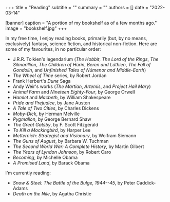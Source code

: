 +++
title = "Reading"
subtitle = ""
summary = ""
authors = []
date = "2022-03-14"

[banner]
  caption = "A portion of my bookshelf as of a few months ago."
  image = "bookshelf.jpg"
+++

In my free time, I enjoy reading books, primarily (but, by no means, exclusively) fantasy, science fiction, and historical non-fiction. Here are some of my favourites, in no particular order:

* J.R.R. Tolkien's legendarium (*The Hobbit*, *The Lord of the Rings*, *The Silmarillion*, *The Children of Húrin*, *Beren and Lúthien*, *The Fall of Gondolin*, and *Unfinished Tales of Númenor and Middle-Earth*)
* *The Wheel of Time* series, by Robert Jordan
* Frank Herbert's *Dune* Saga
* Andy Weir's works (*The Martian*, *Artemis*, and *Project Hail Mary*)
* *Animal Farm* and *Nineteen Eighty-Four*, by George Orwell
* *Hamlet* and *Macbeth*, by William Shakespeare
* *Pride and Prejudice*, by Jane Austen
* *A Tale of Two Cities*, by Charles Dickens
* *Moby-Dick*, by Herman Melville
* *Pygmalion*, by George Bernard Shaw
* *The Great Gatsby*, by F. Scott Fitzgerald
* *To Kill a Mockingbird*, by Harper Lee
* *Metternich: Strategist and Visionary*, by Wolfram Siemann
* *The Guns of August*, by Barbara W. Tuchman
* *The Second World War: A Complete History*, by Martin Gilbert
* *The Years of Lyndon Johnson*, by Robert Caro
* *Becoming*, by Michelle Obama
* *A Promised Land*, by Barack Obama

I'm currently reading:

* *Snow & Steel: The Battle of the Bulge, 1944--45*, by Peter Caddick-Adams
* *Death on the Nile*, by Agatha Christie
